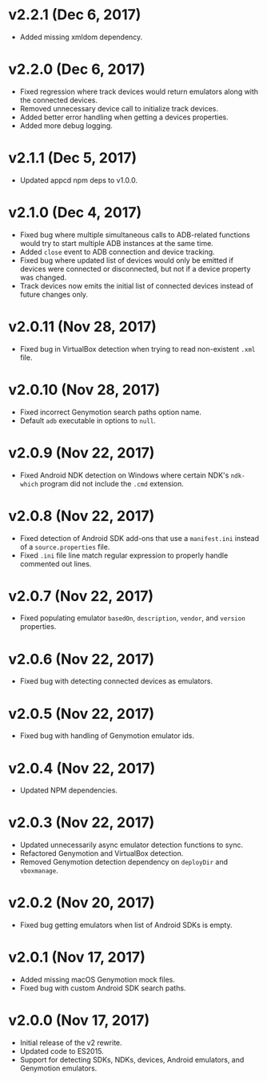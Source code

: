 # v2.2.1 (Dec 6, 2017)

 - Added missing xmldom dependency.

# v2.2.0 (Dec 6, 2017)

 - Fixed regression where track devices would return emulators along with the connected devices.
 - Removed unnecessary device call to initialize track devices.
 - Added better error handling when getting a devices properties.
 - Added more debug logging.

# v2.1.1 (Dec 5, 2017)

 - Updated appcd npm deps to v1.0.0.

# v2.1.0 (Dec 4, 2017)

 - Fixed bug where multiple simultaneous calls to ADB-related functions would try to start multiple
   ADB instances at the same time.
 - Added `close` event to ADB connection and device tracking.
 - Fixed bug where updated list of devices would only be emitted if devices were connected or
   disconnected, but not if a device property was changed.
 - Track devices now emits the initial list of connected devices instead of future changes only.

# v2.0.11 (Nov 28, 2017)

 - Fixed bug in VirtualBox detection when trying to read non-existent `.xml` file.

# v2.0.10 (Nov 28, 2017)

 - Fixed incorrect Genymotion search paths option name.
 - Default `adb` executable in options to `null`.

# v2.0.9 (Nov 22, 2017)

 - Fixed Android NDK detection on Windows where certain NDK's `ndk-which` program did not include
   the `.cmd` extension.

# v2.0.8 (Nov 22, 2017)

 - Fixed detection of Android SDK add-ons that use a `manifest.ini` instead of a `source.properties`
   file.
 - Fixed `.ini` file line match regular expression to properly handle commented out lines.

# v2.0.7 (Nov 22, 2017)

 - Fixed populating emulator `basedOn`, `description`, `vendor`, and `version` properties.

# v2.0.6 (Nov 22, 2017)

 - Fixed bug with detecting connected devices as emulators.

# v2.0.5 (Nov 22, 2017)

 - Fixed bug with handling of Genymotion emulator ids.

# v2.0.4 (Nov 22, 2017)

 - Updated NPM dependencies.

# v2.0.3 (Nov 22, 2017)

 - Updated unnecessarily async emulator detection functions to sync.
 - Refactored Genymotion and VirtualBox detection.
 - Removed Genymotion detection dependency on `deployDir` and `vboxmanage`.

# v2.0.2 (Nov 20, 2017)

 - Fixed bug getting emulators when list of Android SDKs is empty.

# v2.0.1 (Nov 17, 2017)

 - Added missing macOS Genymotion mock files.
 - Fixed bug with custom Android SDK search paths.

# v2.0.0 (Nov 17, 2017)

 - Initial release of the v2 rewrite.
 - Updated code to ES2015.
 - Support for detecting SDKs, NDKs, devices, Android emulators, and Genymotion emulators.
